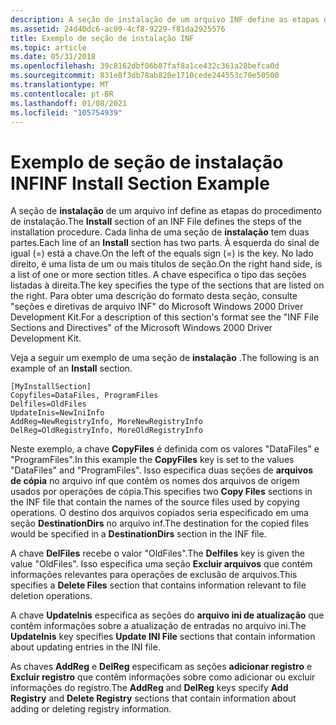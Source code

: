 ```yaml
---
description: A seção de instalação de um arquivo INF define as etapas do procedimento de instalação.
ms.assetid: 24d40dc6-ac09-4cf8-9229-f81da2925576
title: Exemplo de seção de instalação INF
ms.topic: article
ms.date: 05/31/2018
ms.openlocfilehash: 39c8162dbf06b87faf8a1ce432c361a28befca0d
ms.sourcegitcommit: 831e8f3db78ab820e1710cede244553c70e50500
ms.translationtype: MT
ms.contentlocale: pt-BR
ms.lasthandoff: 01/08/2021
ms.locfileid: "105754939"
---
```

# <a name="inf-install-section-example"></a><span data-ttu-id="779a7-103">Exemplo de seção de instalação INF</span><span class="sxs-lookup"><span data-stu-id="779a7-103">INF Install Section Example</span></span>

<span data-ttu-id="779a7-104">A seção de **instalação** de um arquivo inf define as etapas do procedimento de instalação.</span><span class="sxs-lookup"><span data-stu-id="779a7-104">The **Install** section of an INF File defines the steps of the installation procedure.</span></span> <span data-ttu-id="779a7-105">Cada linha de uma seção de **instalação** tem duas partes.</span><span class="sxs-lookup"><span data-stu-id="779a7-105">Each line of an **Install** section has two parts.</span></span> <span data-ttu-id="779a7-106">À esquerda do sinal de igual (=) está a chave.</span><span class="sxs-lookup"><span data-stu-id="779a7-106">On the left of the equals sign (=) is the key.</span></span> <span data-ttu-id="779a7-107">No lado direito, é uma lista de um ou mais títulos de seção.</span><span class="sxs-lookup"><span data-stu-id="779a7-107">On the right hand side, is a list of one or more section titles.</span></span> <span data-ttu-id="779a7-108">A chave especifica o tipo das seções listadas à direita.</span><span class="sxs-lookup"><span data-stu-id="779a7-108">The key specifies the type of the sections that are listed on the right.</span></span> <span data-ttu-id="779a7-109">Para obter uma descrição do formato desta seção, consulte "seções e diretivas de arquivo INF" do Microsoft Windows 2000 Driver Development Kit.</span><span class="sxs-lookup"><span data-stu-id="779a7-109">For a description of this section's format see the "INF File Sections and Directives" of the Microsoft Windows 2000 Driver Development Kit.</span></span>

<span data-ttu-id="779a7-110">Veja a seguir um exemplo de uma seção de **instalação** .</span><span class="sxs-lookup"><span data-stu-id="779a7-110">The following is an example of an **Install** section.</span></span>

``` syntax
[MyInstallSection]
Copyfiles=DataFiles, ProgramFiles
Delfiles=OldFiles
UpdateInis=NewIniInfo
AddReg=NewRegistryInfo, MoreNewRegistryInfo
DelReg=OldRegistryInfo, MoreOldRegistryInfo
```

<span data-ttu-id="779a7-111">Neste exemplo, a chave **CopyFiles** é definida com os valores "DataFiles" e "ProgramFiles".</span><span class="sxs-lookup"><span data-stu-id="779a7-111">In this example the **CopyFiles** key is set to the values "DataFiles" and "ProgramFiles".</span></span> <span data-ttu-id="779a7-112">Isso especifica duas seções de **arquivos de cópia** no arquivo inf que contêm os nomes dos arquivos de origem usados por operações de cópia.</span><span class="sxs-lookup"><span data-stu-id="779a7-112">This specifies two **Copy Files** sections in the INF file that contain the names of the source files used by copying operations.</span></span> <span data-ttu-id="779a7-113">O destino dos arquivos copiados seria especificado em uma seção **DestinationDirs** no arquivo inf.</span><span class="sxs-lookup"><span data-stu-id="779a7-113">The destination for the copied files would be specified in a **DestinationDirs** section in the INF file.</span></span>

<span data-ttu-id="779a7-114">A chave **DelFiles** recebe o valor "OldFiles".</span><span class="sxs-lookup"><span data-stu-id="779a7-114">The **Delfiles** key is given the value "OldFiles".</span></span> <span data-ttu-id="779a7-115">Isso especifica uma seção **Excluir arquivos** que contém informações relevantes para operações de exclusão de arquivos.</span><span class="sxs-lookup"><span data-stu-id="779a7-115">This specifies a **Delete Files** section that contains information relevant to file deletion operations.</span></span>

<span data-ttu-id="779a7-116">A chave **UpdateInis** especifica as seções do **arquivo ini de atualização** que contêm informações sobre a atualização de entradas no arquivo ini.</span><span class="sxs-lookup"><span data-stu-id="779a7-116">The **UpdateInis** key specifies **Update INI File** sections that contain information about updating entries in the INI file.</span></span>

<span data-ttu-id="779a7-117">As chaves **AddReg** e **DelReg** especificam as seções **adicionar registro** e **Excluir registro** que contêm informações sobre como adicionar ou excluir informações do registro.</span><span class="sxs-lookup"><span data-stu-id="779a7-117">The **AddReg** and **DelReg** keys specify **Add Registry** and **Delete Registry** sections that contain information about adding or deleting registry information.</span></span>

 

 



